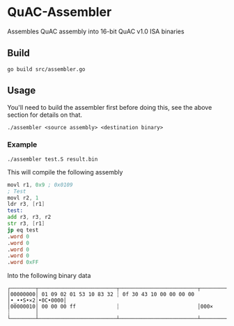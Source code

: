 # QuAC-Assembler
Assembles QuAC assembly into 16-bit QuAC v1.0 ISA binaries

## Build

```shell
go build src/assembler.go
```

## Usage

You'll need to build the assembler first before doing this, see the above section for details on that.

```shell
./assembler <source assembly> <destination binary>
```

### Example

```shell
./assembler test.S result.bin
```

This will compile the following assembly

```asm
movl r1, 0x9 ; 0x0109
; Test
movl r2, 1
ldr r3, [r1]
test:
add r3, r3, r2
str r3, [r1]
jp eq test
.word 0
.word 0
.word 0
.word 0
.word 0xFF
```

Into the following binary data

```
┌────────┬─────────────────────────┬─────────────────────────┬────────┬────────┐
│00000000│ 01 09 02 01 53 10 83 32 ┊ 0f 30 43 10 00 00 00 00 │•_••S•×2┊•0C•0000│
│00000010│ 00 00 00 ff             ┊                         │000×    ┊        │
└────────┴─────────────────────────┴─────────────────────────┴────────┴────────┘
```
